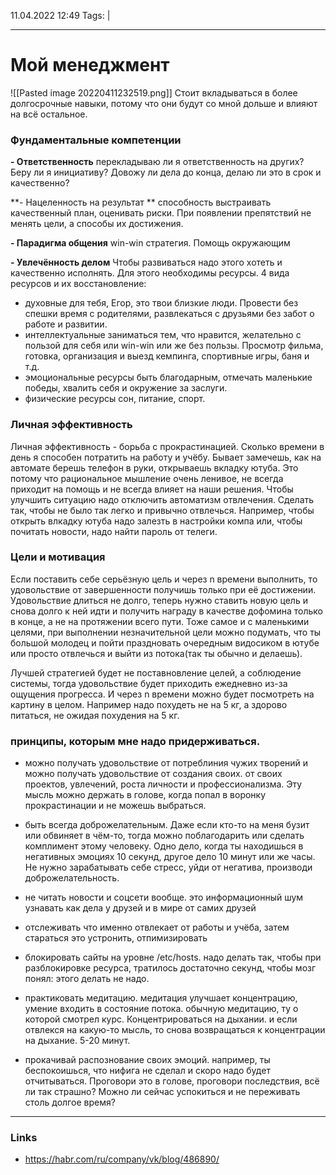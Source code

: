 11.04.2022  12:49
Tags:  |
____

# Мой менеджмент

![[Pasted image 20220411232519.png]]
Стоит вкладываться в более долгосрочные навыки, потому что они будут со мной дольше и влияют на всё остальное. 

### Фундаментальные компетенции
**- Ответственность**
перекладываю ли я ответственность на других? Беру ли я инициативу? Довожу ли дела до конца, делаю ли это в срок и качественно?

**- Нацеленность на результат **
способность выстраивать качественный план, оценивать риски. При появлении препятствий не менять цели, а способы их достижения.

**- Парадигма общения**
win-win стратегия. Помощь окружающим

**- Увлечённость делом**
Чтобы развиваться надо этого хотеть и качественно исполнять. Для этого необходимы ресурсы. 
4 вида ресурсов и их восстановление:
- духовные 
для тебя, Егор, это твои близкие люди. Провести без спешки время с родителями, развлекаться с друзьями без забот о работе и развитии.
- интеллектуальные 
заниматься тем, что нравится, желательно с пользой для себя или win-win или же без пользы. Просмотр фильма, готовка, организация и выезд кемпинга, спортивные игры, баня и т.д.
- эмоциональные ресурсы
быть благодарным, отмечать маленькие победы, хвалить себя и окружение за заслуги.
- физические ресурсы
сон, питание, спорт.

### Личная эффективность
Личная эффективность - борьба с прокрастинацией. Сколько времени в день я способен потратить на работу и учёбу.
Бывает замечешь, как на автомате берешь телефон в руки, открываешь вкладку ютуба. Это потому что рациональное мышление очень ленивое, не всегда приходит на помощь и не всегда влияет на наши решения. 
Чтобы улучшить ситуацию надо отключить автоматизм отвлечения. Сделать так, чтобы не было так легко и привычно отвлечься. Например, чтобы открыть влкадку ютуба надо залезть в настройки компа или, чтобы почитать новости, надо найти пароль от телеги.



### Цели и мотивация
Если поставить себе серьёзную цель и через n времени выполнить, то удовольствие от завершенности получишь только при её достижении. Удовольствие длиться не долго, теперь нужно ставить новую цель и снова долго к ней идти и получить награду в качестве дофомина только в конце, а не на протяжении всего пути.
Тоже самое и с маленькими целями, при выполнении незначительной цели можно подумать, что ты большой молодец и пойти праздновать очередным видосиком в ютубе или просто отвлечься и выйти из потока(так ты обычно и делаешь).


Лучшей стратегией будет не поставновление целей, а соблюдение системы, тогда удовольствие будет приходить ежедневно из-за ощущения прогресса. И через n времени можно будет посмотреть на картину в целом. Например надо похудеть не на 5 кг, а здорово питаться, не ожидая похудения на 5 кг.


### принципы, которым мне надо придерживаться. 
- можно получать удовольствие от потреблиния чужих творений и можно получать удовольствие от создания своих. от своих проектов, увлечений, роста личности и профессионализма. Эту мысль можно держать в голове, когда попал в воронку прокрастинации и не можешь выбраться.
- быть всегда доброжелательным. Даже если кто-то на меня бузит или обвиняет в чём-то, тогда можно поблагодарить или сделать комплимент этому человеку. Одно дело, когда ты находишься в негативных эмоциях 10 секунд, другое дело 10 минут или же часы. Не нужно зарабатывать себе стресс, уйди от негатива, производи доброжелательность.
- не читать новости и соцсети вообще. это информационный шум
узнавать как дела у друзей и в мире от самих друзей

- отслеживать что именно отвлекает от работы и учёба, затем стараться это устронить, отпимизировать

- блокировать сайты на уровне /etc/hosts. 
надо делать так, чтобы при разблокировке ресурса, тратилось достаточно секунд, чтобы мозг понял: этого делать не надо.

- практиковать медитацию. 
медитация улучшает концентрацию, умение входить в состояние потока.
обычную медитацию, ту о которой смотрел курс. Концентрироваться на дыхании. и если отвлекся на какую-то мысль, то снова возвращаться к концентрации на дыхание. 5-20 минут.

- прокачивай распознование своих эмоций. 
например, ты беспокоишься, что нифига не сделал и скоро надо будет отчитываться. Проговори это в голове, проговори последствия, всё ли так страшно? Можно ли сейчас успокиться и не переживать столь долгое время?
____ 
### Links
- https://habr.com/ru/company/vk/blog/486890/